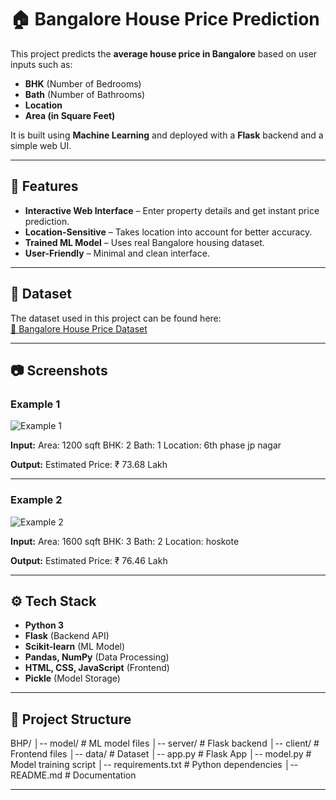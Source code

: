 # 🏠 Bangalore House Price Prediction

This project predicts the **average house price in Bangalore** based on user inputs such as:
- **BHK** (Number of Bedrooms)
- **Bath** (Number of Bathrooms)
- **Location**
- **Area (in Square Feet)**

It is built using **Machine Learning** and deployed with a **Flask** backend and a simple web UI.

---

## 📌 Features
- **Interactive Web Interface** – Enter property details and get instant price prediction.
- **Location-Sensitive** – Takes location into account for better accuracy.
- **Trained ML Model** – Uses real Bangalore housing dataset.
- **User-Friendly** – Minimal and clean interface.

---

## 📂 Dataset
The dataset used in this project can be found here:  
[📄 Bangalore House Price Dataset](https://www.kaggle.com/datasets/vedanthbaliga/bangalorehouseprices)

---

## 📷 Screenshots

### Example 1
![Example 1](https://github.com/anup2003D/BHP/blob/main/assets/BHPss1.png)

**Input:**
Area: 1200 sqft
BHK: 2
Bath: 1
Location: 6th phase jp nagar

**Output:**
Estimated Price: ₹ 73.68 Lakh


---

### Example 2
![Example 2](https://github.com/anup2003D/BHP/blob/main/assets/BHPss2.png)

**Input:**
Area: 1600 sqft
BHK: 3
Bath: 2
Location: hoskote

**Output:**
Estimated Price: ₹ 76.46 Lakh


---

## ⚙️ Tech Stack
- **Python 3**
- **Flask** (Backend API)
- **Scikit-learn** (ML Model)
- **Pandas, NumPy** (Data Processing)
- **HTML, CSS, JavaScript** (Frontend)
- **Pickle** (Model Storage)

---

## 📂 Project Structure
BHP/
│-- model/ # ML model files
│-- server/ # Flask backend
│-- client/ # Frontend files
│-- data/ # Dataset
│-- app.py # Flask App
│-- model.py # Model training script
│-- requirements.txt # Python dependencies
│-- README.md # Documentation


---

